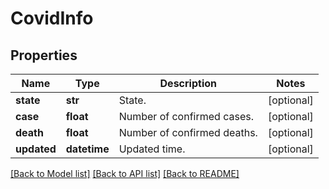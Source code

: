 # CovidInfo

## Properties
Name | Type | Description | Notes
------------ | ------------- | ------------- | -------------
**state** | **str** | State. | [optional] 
**case** | **float** | Number of confirmed cases. | [optional] 
**death** | **float** | Number of confirmed deaths. | [optional] 
**updated** | **datetime** | Updated time. | [optional] 

[[Back to Model list]](../README.md#documentation-for-models) [[Back to API list]](../README.md#documentation-for-api-endpoints) [[Back to README]](../README.md)


